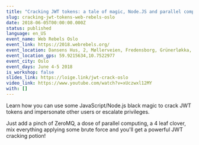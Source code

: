 ```yaml
---
title: "Cracking JWT tokens: a tale of magic, Node.JS and parallel computing"
slug: cracking-jwt-tokens-web-rebels-oslo
date: 2018-06-05T00:00:00.000Z
status: published
language: en_US
event_name: Web Rebels Oslo
event_link: https://2018.webrebels.org/
event_location: Dansens Hus, 2, Møllerveien, Fredensborg, Grünerløkka, Oslo, 0182, Norway
event_location_gps: 59.9215634,10.7522977
event_city: Oslo
event_days: June 4-5 2018
is_workshop: false
slides_link: https://loige.link/jwt-crack-oslo
video_link: https://www.youtube.com/watch?v=xUczwxl12MY
with: []
---
```


Learn how you can use some JavaScript/Node.js black magic to crack JWT tokens and impersonate other users or escalate privileges.

Just add a pinch of ZeroMQ, a dose of parallel computing, a 4 leaf clover, mix everything applying some brute force and you'll get a powerful JWT cracking potion!
